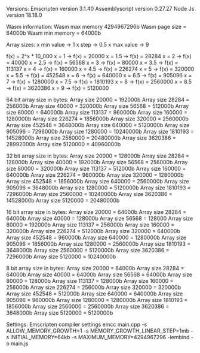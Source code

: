 Versions:
Emscripten version 3.1.40
Assemblyscript version 0.27.27
Node Js version 18.18.0

Wasm information:
Wasm max memory 4294967296b
Wasm page size = 64000b
Wasm min memory = 64000b

Array sizes:
x min value -> 1
x step -> 0.5 
x max value -> 9

f(x) = 2^x * 10_000
x = 1 -> f(x) = 20000
x = 1.5 -> f(x) = 28284
x = 2 -> f(x) = 40000
x = 2.5 -> f(x) = 56568
x = 3 -> f(x) = 80000
x = 3.5 -> f(x) = 113137
x = 4 -> f(x) = 160000
x = 4.5 -> f(x) = 226274
x = 5 -> f(x) = 320000
x = 5.5 -> f(x) = 452548
x = 6 -> f(x) = 640000
x = 6.5 -> f(x) = 905096
x = 7 -> f(x) = 1280000
x = 7.5 -> f(x) = 1810193
x = 8 -> f(x) = 2560000
x = 8.5 -> f(x) = 3620386
x = 9 -> f(x) = 5120000

64 bit array size in bytes:
Array size 20000 = 192000b
Array size 28284 = 256000b
Array size 40000 = 320000b
Array size 56568 = 512000b
Array size 80000 = 640000b
Array size 113137 = 960000b
Array size 160000 = 1280000b
Array size 226274 = 1856000b
Array size 320000 = 2560000b
Array size 452548 = 3648000b
Array size 640000 = 5120000b
Array size 905096 = 7296000b
Array size 1280000 = 10240000b
Array size 1810193 = 14528000b
Array size 2560000 = 20480000b
Array size 3620386 = 28992000b
Array size 5120000 = 40960000b

32 bit array size in bytes:
Array size 20000 = 128000b
Array size 28284 = 128000b
Array size 40000 = 192000b
Array size 56568 = 256000b
Array size 80000 = 320000b
Array size 113137 = 512000b
Array size 160000 = 640000b
Array size 226274 = 960000b
Array size 320000 = 1280000b
Array size 452548 = 1856000b
Array size 640000 = 2560000b
Array size 905096 = 3648000b
Array size 1280000 = 5120000b
Array size 1810193 = 7296000b
Array size 2560000 = 10240000b
Array size 3620386 = 14528000b
Array size 5120000 = 20480000b

16 bit array size in bytes:
Array size 20000 = 64000b
Array size 28284 = 64000b
Array size 40000 = 128000b
Array size 56568 = 128000
Array size 80000 = 192000b
Array size 113137 = 256000b
Array size 160000 = 320000b
Array size 226274 = 512000b
Array size 320000 = 640000b
Array size 452548 = 960000b
Array size 640000 = 1280000b
Array size 905096 = 1856000b
Array size 1280000 = 2560000b
Array size 1810193 = 3648000b
Array size 2560000 = 5120000b
Array size 3620386 = 7296000b
Array size 5120000 = 10240000b

8 bit array size in bytes:
Array size 20000 = 64000b
Array size 28284 = 64000b
Array size 40000 = 64000b
Array size 56568 = 64000b
Array size 80000 = 128000b
Array size 113137 = 128000b
Array size 160000 = 256000b
Array size 226274 = 256000b
Array size 320000 = 320000b
Array size 452548 = 512000b
Array size 640000 = 640000b
Array size 905096 = 960000b
Array size 1280000 = 1280000b
Array size 1810193 = 1856000b
Array size 2560000 = 2560000b
Array size 3620386 = 3648000b
Array size 5120000 = 5120000b

Settings:
Emscripten compiler settings
emcc main.cpp -s ALLOW_MEMORY_GROWTH=1 -s MEMORY_GROWTH_LINEAR_STEP=1mb -s INITIAL_MEMORY=64kb -s MAXIMUM_MEMORY=4294967296 -lembind -o main.js 